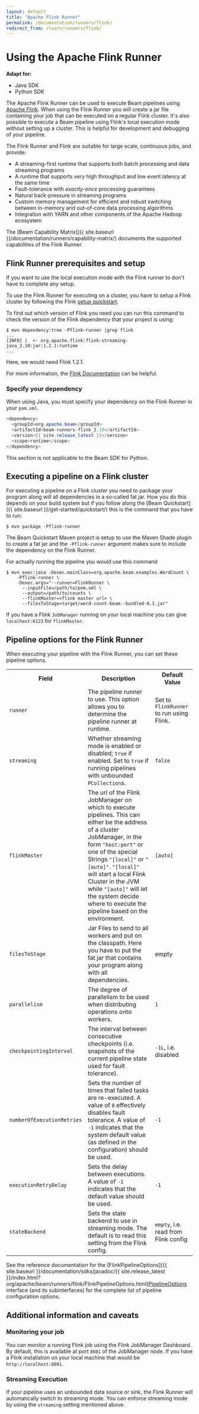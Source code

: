 ```yaml
---
layout: default
title: "Apache Flink Runner"
permalink: /documentation/runners/flink/
redirect_from: /learn/runners/flink/
---
```

# Using the Apache Flink Runner

<nav class="language-switcher">
  <strong>Adapt for:</strong>
  <ul>
    <li data-type="language-java">Java SDK</li>
    <li data-type="language-py">Python SDK</li>
  </ul>
</nav>

The Apache Flink Runner can be used to execute Beam pipelines using [Apache Flink](https://flink.apache.org). When using the Flink Runner you will create a jar file containing your job that can be executed on a regular Flink cluster. It's also possible to execute a Beam pipeline using Flink's local execution mode without setting up a cluster. This is helpful for development and debugging of your pipeline.

The Flink Runner and Flink are suitable for large scale, continuous jobs, and provide:

* A streaming-first runtime that supports both batch processing and data streaming programs
* A runtime that supports very high throughput and low event latency at the same time
* Fault-tolerance with *exactly-once* processing guarantees
* Natural back-pressure in streaming programs
* Custom memory management for efficient and robust switching between in-memory and out-of-core data processing algorithms
* Integration with YARN and other components of the Apache Hadoop ecosystem

The [Beam Capability Matrix]({{ site.baseurl }}/documentation/runners/capability-matrix/) documents the supported capabilities of the Flink Runner.

## Flink Runner prerequisites and setup

If you want to use the local execution mode with the Flink runner to don't have to complete any setup.

To use the Flink Runner for executing on a cluster, you have to setup a Flink cluster by following the Flink [setup quickstart](https://ci.apache.org/projects/flink/flink-docs-release-1.1/quickstart/setup_quickstart.html).

To find out which version of Flink you need you can run this command to check the version of the Flink dependency that your project is using:
```
$ mvn dependency:tree -Pflink-runner |grep flink
...
[INFO] |  +- org.apache.flink:flink-streaming-java_2.10:jar:1.2.1:runtime
...
```
Here, we would need Flink 1.2.1.

For more information, the [Flink Documentation](https://ci.apache.org/projects/flink/flink-docs-release-1.1/) can be helpful.

### Specify your dependency

<span class="language-java">When using Java, you must specify your dependency on the Flink Runner in your `pom.xml`.</span>
```java
<dependency>
  <groupId>org.apache.beam</groupId>
  <artifactId>beam-runners-flink_2.10</artifactId>
  <version>{{ site.release_latest }}</version>
  <scope>runtime</scope>
</dependency>
```

<span class="language-py">This section is not applicable to the Beam SDK for Python.</span>

## Executing a pipeline on a Flink cluster

For executing a pipeline on a Flink cluster you need to package your program along will all dependencies in a so-called fat jar. How you do this depends on your build system but if you follow along the [Beam Quickstart]({{ site.baseurl }}/get-started/quickstart/) this is the command that you have to run:

```
$ mvn package -Pflink-runner
```
The Beam Quickstart Maven project is setup to use the Maven Shade plugin to create a fat jar and the `-Pflink-runner` argument makes sure to include the dependency on the Flink Runner.

For actually running the pipeline you would use this command
```
$ mvn exec:java -Dexec.mainClass=org.apache.beam.examples.WordCount \
    -Pflink-runner \
    -Dexec.args="--runner=FlinkRunner \
      --inputFile=/path/to/pom.xml \
      --output=/path/to/counts \
      --flinkMaster=<flink master url> \
      --filesToStage=target/word-count-beam--bundled-0.1.jar"
```
If you have a Flink `JobManager` running on your local machine you can give `localhost:6123` for
`flinkMaster`.

## Pipeline options for the Flink Runner

When executing your pipeline with the Flink Runner, you can set these pipeline options.

<table class="table table-bordered">
<tr>
  <th>Field</th>
  <th>Description</th>
  <th>Default Value</th>
</tr>
<tr>
  <td><code>runner</code></td>
  <td>The pipeline runner to use. This option allows you to determine the pipeline runner at runtime.</td>
  <td>Set to <code>FlinkRunner</code> to run using Flink.</td>
</tr>
<tr>
  <td><code>streaming</code></td>
  <td>Whether streaming mode is enabled or disabled; <code>true</code> if enabled. Set to <code>true</code> if running pipelines with unbounded <code>PCollection</code>s.</td>
  <td><code>false</code></td>
</tr>
<tr>
  <td><code>flinkMaster</code></td>
  <td>The url of the Flink JobManager on which to execute pipelines. This can either be the address of a cluster JobManager, in the form <code>"host:port"</code> or one of the special Strings <code>"[local]"</code> or <code>"[auto]"</code>. <code>"[local]"</code> will start a local Flink Cluster in the JVM while <code>"[auto]"</code> will let the system decide where to execute the pipeline based on the environment.</td>
  <td><code>[auto]</code></td>
</tr>
<tr>
  <td><code>filesToStage</code></td>
  <td>Jar Files to send to all workers and put on the classpath. Here you have to put the fat jar that contains your program along with all dependencies.</td>
  <td>empty</td>
</tr>

<tr>
  <td><code>parallelism</code></td>
  <td>The degree of parallelism to be used when distributing operations onto workers.</td>
  <td><code>1</code></td>
</tr>
<tr>
  <td><code>checkpointingInterval</code></td>
  <td>The interval between consecutive checkpoints (i.e. snapshots of the current pipeline state used for fault tolerance).</td>
  <td><code>-1L</code>, i.e. disabled</td>
</tr>
<tr>
  <td><code>numberOfExecutionRetries</code></td>
  <td>Sets the number of times that failed tasks are re-executed. A value of <code>0</code> effectively disables fault tolerance. A value of <code>-1</code> indicates that the system default value (as defined in the configuration) should be used.</td>
  <td><code>-1</code></td>
</tr>
<tr>
  <td><code>executionRetryDelay</code></td>
  <td>Sets the delay between executions. A value of <code>-1</code> indicates that the default value should be used.</td>
  <td><code>-1</code></td>
</tr>
<tr>
  <td><code>stateBackend</code></td>
  <td>Sets the state backend to use in streaming mode. The default is to read this setting from the Flink config.</td>
  <td><code>empty</code>, i.e. read from Flink config</td>
</tr>
</table>

See the reference documentation for the  <span class="language-java">[FlinkPipelineOptions]({{ site.baseurl }}/documentation/sdks/javadoc/{{ site.release_latest }}/index.html?org/apache/beam/runners/flink/FlinkPipelineOptions.html)</span><span class="language-py">[PipelineOptions](https://github.com/apache/beam/blob/master/sdks/python/apache_beam/options/pipeline_options.py)</span> interface (and its subinterfaces) for the complete list of pipeline configuration options.

## Additional information and caveats

### Monitoring your job

You can monitor a running Flink job using the Flink JobManager Dashboard. By default, this is available at port `8081` of the JobManager node. If you have a Flink installation on your local machine that would be `http://localhost:8081`.

### Streaming Execution

If your pipeline uses an unbounded data source or sink, the Flink Runner will automatically switch to streaming mode. You can enforce streaming mode by using the `streaming` setting mentioned above.

